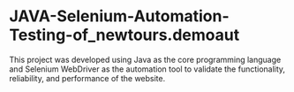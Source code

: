 # JAVA-Selenium-Automation-Testing-of_newtours.demoaut
This project was developed using Java as the core programming language and Selenium WebDriver as the automation tool to validate the functionality, reliability, and performance of the website.
